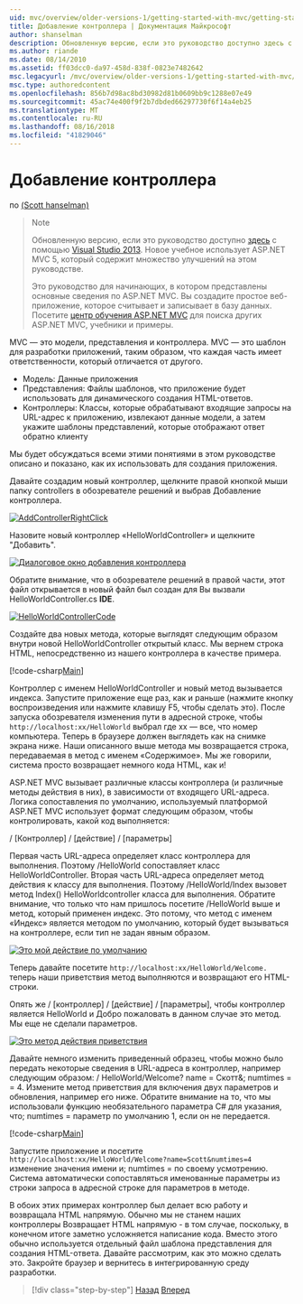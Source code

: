 ```yaml
---
uid: mvc/overview/older-versions-1/getting-started-with-mvc/getting-started-with-mvc-part2
title: Добавление контроллера | Документация Майкрософт
author: shanselman
description: Обновленную версию, если это руководство доступно здесь с помощью Visual Studio 2013. Новое учебное использует ASP.NET MVC 5, который обеспечивает множество улучшений t...
ms.author: riande
ms.date: 08/14/2010
ms.assetid: ff03dcc0-da97-458d-838f-0823e7482642
msc.legacyurl: /mvc/overview/older-versions-1/getting-started-with-mvc/getting-started-with-mvc-part2
msc.type: authoredcontent
ms.openlocfilehash: 856b7d98ac8bd30982d81b0609bb9c1288e07e49
ms.sourcegitcommit: 45ac74e400f9f2b7dbded66297730f6f14a4eb25
ms.translationtype: MT
ms.contentlocale: ru-RU
ms.lasthandoff: 08/16/2018
ms.locfileid: "41829046"
---
```

<a name="adding-a-controller"></a>Добавление контроллера
====================
по [(Scott hanselman)](https://github.com/shanselman)

> > [!NOTE]
> > Обновленную версию, если это руководство доступно [здесь](../../getting-started/introduction/getting-started.md) с помощью [Visual Studio 2013](https://www.microsoft.com/visualstudio/eng/2013-downloads). Новое учебное использует ASP.NET MVC 5, который содержит множество улучшений на этом руководстве.
> 
> 
> Это руководство для начинающих, в котором представлены основные сведения по ASP.NET MVC. Вы создадите простое веб-приложение, которое считывает и записывает в базу данных. Посетите [центр обучения ASP.NET MVC](../../../index.md) для поиска других ASP.NET MVC, учебники и примеры.


MVC — это модели, представления и контроллера. MVC — это шаблон для разработки приложений, таким образом, что каждая часть имеет ответственности, который отличается от другого.

- Модель: Данные приложения
- Представления: Файлы шаблонов, что приложение будет использовать для динамического создания HTML-ответов.
- Контроллеры: Классы, которые обрабатывают входящие запросы на URL-адрес к приложению, извлекают данные модели, а затем укажите шаблоны представлений, которые отображают ответ обратно клиенту

Мы будет обсуждаться всеми этими понятиями в этом руководстве описано и показано, как их использовать для создания приложения.

Давайте создадим новый контроллер, щелкните правой кнопкой мыши папку controllers в обозревателе решений и выбрав Добавление контроллера.

[![AddControllerRightClick](getting-started-with-mvc-part2/_static/image2.png)](getting-started-with-mvc-part2/_static/image1.png)

Назовите новый контроллер «HelloWorldController» и щелкните "Добавить".

[![Диалоговое окно добавления контроллера](getting-started-with-mvc-part2/_static/image4.png)](getting-started-with-mvc-part2/_static/image3.png)

Обратите внимание, что в обозревателе решений в правой части, этот файл открывается в новый файл был создан для Вы вызвали HelloWorldController.cs **IDE**.

[![HelloWorldControllerCode](getting-started-with-mvc-part2/_static/image6.png)](getting-started-with-mvc-part2/_static/image5.png)

Создайте два новых метода, которые выглядят следующим образом внутри новой HelloWorldController открытый класс. Мы вернем строка HTML, непосредственно из нашего контроллера в качестве примера.

[!code-csharp[Main](getting-started-with-mvc-part2/samples/sample1.cs)]

Контроллер с именем HelloWorldController и новый метод вызывается индекса. Запустите приложение еще раз, как и раньше (нажмите кнопку воспроизведения или нажмите клавишу F5, чтобы сделать это). После запуска обозревателя изменения пути в адресной строке, чтобы `http://localhost:xx/HelloWorld` выбрал где xx — все, что номер компьютера. Теперь в браузере должен выглядеть как на снимке экрана ниже. Наши описанного выше метода мы возвращается строка, передаваемая в метод с именем «Содержимое». Мы же говорили, система просто возвращает немного кода HTML, как и!

ASP.NET MVC вызывает различные классы контроллера (и различные методы действия в них), в зависимости от входящего URL-адреса. Логика сопоставления по умолчанию, используемый платформой ASP.NET MVC использует формат следующим образом, чтобы контролировать, какой код выполняется:

/ [Контроллер] / [действие] / [параметры]

Первая часть URL-адреса определяет класс контроллера для выполнения. Поэтому /HelloWorld сопоставляет класс HelloWorldController. Вторая часть URL-адреса определяет метод действия к классу для выполнения. Поэтому /HelloWorld/Index вызовет метод Index() HelloWorldcontroller класса для выполнения. Обратите внимание, что только что нам пришлось посетите /HelloWorld выше и метод, который применен индекс. Это потому, что метод с именем «Индекс» является методом по умолчанию, который будет вызываться на контроллере, если тип не задан явным образом.

[![Это мой действие по умолчанию](getting-started-with-mvc-part2/_static/image8.png)](getting-started-with-mvc-part2/_static/image7.png)

Теперь давайте посетите `http://localhost:xx/HelloWorld/Welcome.` теперь наши приветствия метод выполняются и возвращают его HTML-строки.

Опять же / [контроллер] / [действие] / [параметры], чтобы контроллер является HelloWorld и Добро пожаловать в данном случае это метод. Мы еще не сделали параметров.

[![Это метод действия приветствия](getting-started-with-mvc-part2/_static/image10.png)](getting-started-with-mvc-part2/_static/image9.png)

Давайте немного изменить приведенный образец, чтобы можно было передать некоторые сведения в URL-адреса в контроллер, например следующим образом: / HelloWorld/Welcome? name = Скотт&amp;; numtimes = = 4. Измените метод приветствия для включения двух параметров и обновления, например его ниже. Обратите внимание на то, что мы использовали функцию необязательного параметра C# для указания, что; numtimes = параметр по умолчанию 1, если он не передается.

[!code-csharp[Main](getting-started-with-mvc-part2/samples/sample2.cs)]

Запустите приложение и посетите `http://localhost:xx/HelloWorld/Welcome?name=Scott&numtimes=4` изменение значения имени и; numtimes = по своему усмотрению. Система автоматически сопоставляться именованные параметры из строки запроса в адресной строке для параметров в методе.

В обоих этих примерах контроллер был делает всю работу и возвращала HTML напрямую. Обычно мы не станем наших контроллеры Возвращает HTML напрямую - в том случае, поскольку, в конечном итоге заметно усложняется написание кода. Вместо этого обычно используется отдельный файл шаблона представления для создания HTML-ответа. Давайте рассмотрим, как это можно сделать это. Закройте браузер и вернитесь в интегрированную среду разработки.

> [!div class="step-by-step"]
> [Назад](getting-started-with-mvc-part1.md)
> [Вперед](getting-started-with-mvc-part3.md)

